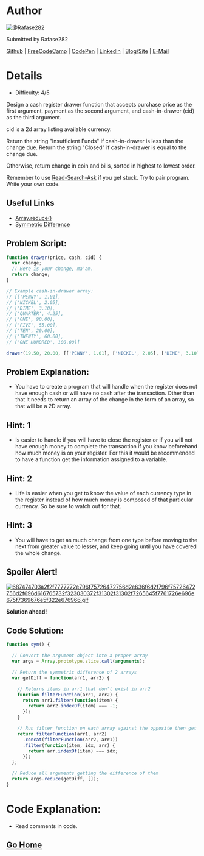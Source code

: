 # Author
![@Rafase282](https://avatars0.githubusercontent.com/Rafase282?&s=128)

Submitted by Rafase282

[Github](https://github.com/Rafase282) | [FreeCodeCamp](http://www.freecodecamp.com/rafase282) | [CodePen](http://codepen.io/Rafase282/) | [LinkedIn](https://www.linkedin.com/in/rafase282) | [Blog/Site](https://rafase282.wordpress.com/) | [E-Mail](mailto:rafase282@gmail.com)

# Details
- Difficulty: 4/5

Design a cash register drawer function that accepts purchase price as the first argument, payment as the second argument, and cash-in-drawer (cid) as the third argument.

cid is a 2d array listing available currency.

Return the string "Insufficient Funds" if cash-in-drawer is less than the change due. Return the string "Closed" if cash-in-drawer is equal to the change due.

Otherwise, return change in coin and bills, sorted in highest to lowest order.

Remember to use [ Read-Search-Ask](http://github.com/FreeCodeCamp/freecodecamp/wiki/How-to-get-help-when-you-get-stuck) if you get stuck. Try to pair program. Write your own code.

## Useful Links
- [Array.reduce()](https://developer.mozilla.org/en-US/docs/Web/JavaScript/Reference/Global_Objects/Array/Reduce)
- [Symmetric Difference](https://www.youtube.com/watch?v=PxffSUQRkG4)

## Problem Script:

```js
function drawer(price, cash, cid) {
  var change;
  // Here is your change, ma'am.
  return change;
}

// Example cash-in-drawer array:
// [['PENNY', 1.01],
// ['NICKEL', 2.05],
// ['DIME', 3.10],
// ['QUARTER', 4.25],
// ['ONE', 90.00],
// ['FIVE', 55.00],
// ['TEN', 20.00],
// ['TWENTY', 60.00],
// ['ONE HUNDRED', 100.00]]

drawer(19.50, 20.00, [['PENNY', 1.01], ['NICKEL', 2.05], ['DIME', 3.10], ['QUARTER', 4.25], ['ONE', 90.00], ['FIVE', 55.00], ['TEN', 20.00], ['TWENTY', 60.00], ['ONE HUNDRED', 100.00]]);
```

## Problem Explanation:
- You have to create a program that will handle when the register does not have enough cash or will have no cash after the transaction. Other than that it needs to return an array of the change in the form of an array, so that will be a 2D array.

## Hint: 1
- Is easier to handle if you will have to close the register or if you will not have enough money to complete the transaction if you know beforehand how much money is on your register. For this it would be recommended to have a function get the information assigned to a variable.

## Hint: 2
- Life is easier when you get to know the value of each currency type in the register instead of how much money is composed of that particular currency. So be sure to watch out for that.

## Hint: 3
- You will have to get as much change from one type before moving to the next from greater value to lesser, and keep going until you have covered the whole change.

## Spoiler Alert!
[![687474703a2f2f7777772e796f75726472756d2e636f6d2f796f75726472756d2f696d616765732f323030372f31302f31302f7265645f7761726e696e675f7369676e5f322e676966.gif](https://files.gitter.im/FreeCodeCamp/Wiki/nlOm/thumb/687474703a2f2f7777772e796f75726472756d2e636f6d2f796f75726472756d2f696d616765732f323030372f31302f31302f7265645f7761726e696e675f7369676e5f322e676966.gif)](https://files.gitter.im/FreeCodeCamp/Wiki/nlOm/687474703a2f2f7777772e796f75726472756d2e636f6d2f796f75726472756d2f696d616765732f323030372f31302f31302f7265645f7761726e696e675f7369676e5f322e676966.gif)

**Solution ahead!**

## Code Solution:

```js
function sym() {

  // Convert the argument object into a proper array
  var args = Array.prototype.slice.call(arguments);

  // Return the symmetric difference of 2 arrays
  var getDiff = function(arr1, arr2) {

    // Returns items in arr1 that don't exist in arr2
    function filterFunction(arr1, arr2) {
      return arr1.filter(function(item) {
        return arr2.indexOf(item) === -1;
      });
    }

    // Run filter function on each array against the opposite then get unique values
    return filterFunction(arr1, arr2)
      .concat(filterFunction(arr2, arr1))
      .filter(function(item, idx, arr) {
        return arr.indexOf(item) === idx;
      });
  };

  // Reduce all arguments getting the difference of them
  return args.reduce(getDiff, []);
}
```

# Code Explanation:
- Read comments in code.

## [Go Home](https://github.com/Rafase282/My-FreeCodeCamp-Code/wiki)
